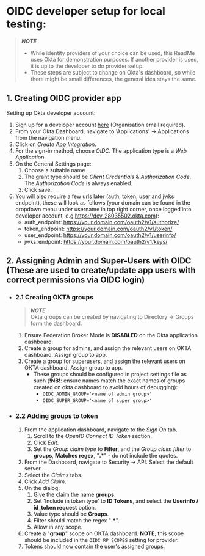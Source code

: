 # OIDC developer setup for local testing:

> **_NOTE_** <br/>
>- While identity providers of your choice can be used, this ReadMe uses Okta for demonstration purposes.
>If another provider is used, it is up to the developer to do provider setup. 
>- These steps are subject to change on Okta's dashboard, so while there might be small differences, the general idea stays the same.

## 1. Creating OIDC provider app

Setting up Okta developer account:

1. Sign up for a developer account [here](https://developer.okta.com/signup/) (Organisation email required).
2. From your Okta Dashboard, navigate to 'Applications' -> Applications from the navigation menu.
3. Click on _Create App Integration_.
4. For the sign-in method, choose _OIDC_. The application type is a _Web Application_.
5. On the General Settings page:
   1. Choose a suitable name
   2. The grant type should be _Client Credentials_ & _Authorization Code_. The _Authorization Code_ is always enabled.
   3. Click save.
6. You will also require a few urls later (auth, token, user and jwks endpoint), 
these will look as follows (your domain can be found in the dropdown menu under username in top right corner, once logged into developer account, e.g https://dev-28035502.okta.com):
   - auth_endpoint: <https://your.domain.com/oauth2/v1/authorize/>
   - token_endpoint: <https://your.domain.com/oauth2/v1/token/>
   - user_endpoint: <https://your.domain.com/oauth2/v1/userinfo/>
   - jwks_endpoint: <https://your.domain.com/oauth2/v1/keys/>

## 2. Assigning Admin and Super-Users with OIDC (These are used to create/update app users with correct permissions via OIDC login)

- ### 2.1 Creating OKTA groups
    > **_NOTE_** <br/>
    Okta groups can be created by navigating to Directory -> Groups form the dashboard.

  1. Ensure Federation Broker Mode is **DISABLED** on the Okta application dashboard.
  2. Create a group for admins, and assign the relevant users on OKTA dashboard. Assign group to app.
  3. Create a group for superusers, and assign the relevant users on OKTA dashboard. Assign group to app.
     - These groups should be configured in project settings file as such (**!NB!**: ensure names match the exact names of groups created on okta dashboard to avoid hours of debugging):
       - ```OIDC_ADMIN_GROUP='<name of admin group>'```
       - ```OIDC_SUPER_GROUP='<name of super group>'```

- ### 2.2 Adding groups to token
  1. From the application dashboard, navigate to the _Sign On_ tab.
     1. Scroll to the _OpenID Connect ID Token_ section.
     2. Click _Edit_.
     3.  Set the _Group claim type_ to __Filter__, and the _Group claim filter_ to __groups__, __Matches regex__, "__.\*__" - do not include the quotes.
  2. From the Dashboard, navigate to Security -> API. Select the default server.
  3. Select the _Claims_ tabs.
  4. Click _Add Claim_.
  5. On the dialog:
     1. Give the claim the name __groups__.
     2. Set 'Include in token type' to __ID Tokens__, and select the __Userinfo / id_token request__ option.
     3. Value type should be __Groups__.
     4. Filter should match the regex "__.\*__".
     5. Allow in any scope.
  6. Create a "__group__" scope on OKTA dashboard. **NOTE**, this scope should be included in the `OIDC_RP_SCOPES` setting for provider.
  7. Tokens should now contain the user's assigned groups.